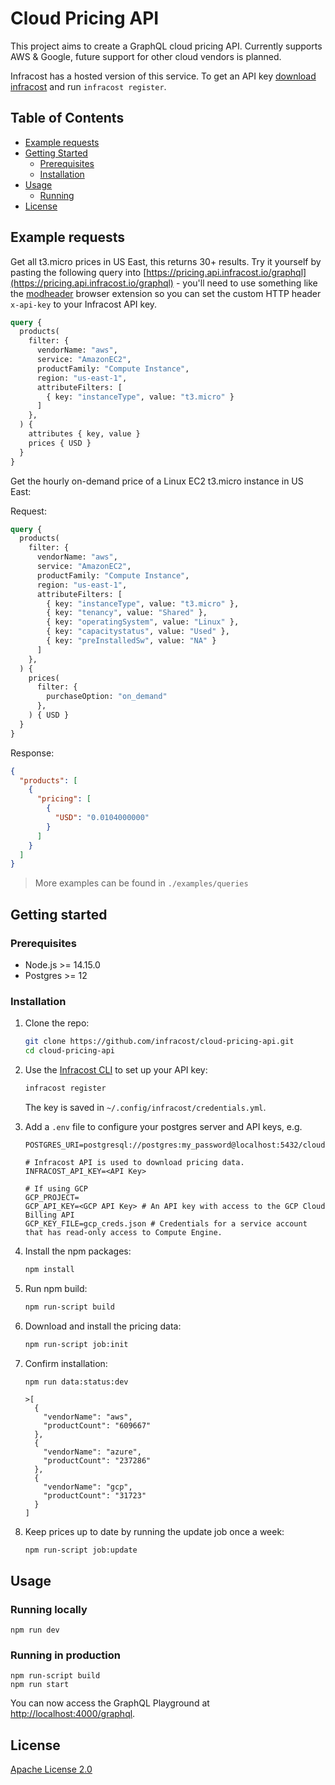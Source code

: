 # Cloud Pricing API

This project aims to create a GraphQL cloud pricing API. Currently supports AWS & Google, future support for other cloud vendors is planned.

Infracost has a hosted version of this service. To get an API key [download infracost](https://www.infracost.io/docs/#quick-start) and run `infracost register`.

## Table of Contents

* [Example requests](#example-requests)
* [Getting Started](#getting-started)
  * [Prerequisites](#prerequisites)
  * [Installation](#installation)
* [Usage](#usage)
  * [Running](#running)
* [License](#license)

## Example requests

Get all t3.micro prices in US East, this returns 30+ results. Try it yourself by pasting the following query into [https://pricing.api.infracost.io/graphql](https://pricing.api.infracost.io/graphql) - you'll need to use something like the [modheader](https://bewisse.com/modheader/) browser extension so you can set the custom HTTP header `x-api-key` to your Infracost API key.

```graphql
query {
  products(
    filter: {
      vendorName: "aws",
      service: "AmazonEC2",
      productFamily: "Compute Instance",
      region: "us-east-1",
      attributeFilters: [
        { key: "instanceType", value: "t3.micro" }
      ]
    },
  ) {
    attributes { key, value }
    prices { USD }
  }
}
```

Get the hourly on-demand price of a Linux EC2 t3.micro instance in US East:

Request:

```graphql
query {
  products(
    filter: {
      vendorName: "aws",
      service: "AmazonEC2",
      productFamily: "Compute Instance",
      region: "us-east-1",
      attributeFilters: [
        { key: "instanceType", value: "t3.micro" },
        { key: "tenancy", value: "Shared" },
        { key: "operatingSystem", value: "Linux" },
        { key: "capacitystatus", value: "Used" },
        { key: "preInstalledSw", value: "NA" }
      ]
    },
  ) {
    prices(
      filter: {
        purchaseOption: "on_demand"
      },
    ) { USD }
  }
}
```

Response:

```json
{
  "products": [
    {
      "pricing": [
        {
          "USD": "0.0104000000"
        }
      ]
    }
  ]
}
```

> More examples can be found in `./examples/queries`

## Getting started

### Prerequisites

 * Node.js >= 14.15.0
 * Postgres >= 12

### Installation

1. Clone the repo:

    ```sh
    git clone https://github.com/infracost/cloud-pricing-api.git
    cd cloud-pricing-api
    ```


2. Use the [Infracost CLI](https://github.com/infracost/infracost/blob/master/README.md#quick-start) to set up your API key:

    ```sh
    infracost register
    ```
   The key is saved in `~/.config/infracost/credentials.yml`.


3. Add a `.env` file to configure your postgres server and API keys, e.g.

    ```
    POSTGRES_URI=postgresql://postgres:my_password@localhost:5432/cloudPricing

    # Infracost API is used to download pricing data.
    INFRACOST_API_KEY=<API Key>
   
    # If using GCP
    GCP_PROJECT=
    GCP_API_KEY=<GCP API Key> # An API key with access to the GCP Cloud Billing API
    GCP_KEY_FILE=gcp_creds.json # Credentials for a service account that has read-only access to Compute Engine.
    ```

4. Install the npm packages:

    ```sh
    npm install
    ```

5. Run npm build:

    ```sh
    npm run-script build
    ```

6. Download and install the pricing data:
   
    ```sh
    npm run-script job:init
    ```

7. Confirm installation:

    ```shell
    npm run data:status:dev
   
    >[
      {
        "vendorName": "aws",
        "productCount": "609667"
      },
      {
        "vendorName": "azure",
        "productCount": "237286"
      },
      {
        "vendorName": "gcp",
        "productCount": "31723"
      }
    ]
    ```

8. Keep prices up to date by running the update job once a week:

    ```sh
    npm run-script job:update
     ```
   
## Usage

### Running locally

```
npm run dev
```

### Running in production

```
npm run-script build
npm run start
```

You can now access the GraphQL Playground at [http://localhost:4000/graphql](http://localhost:4000/graphql).

## License

[Apache License 2.0](https://choosealicense.com/licenses/apache-2.0/)
